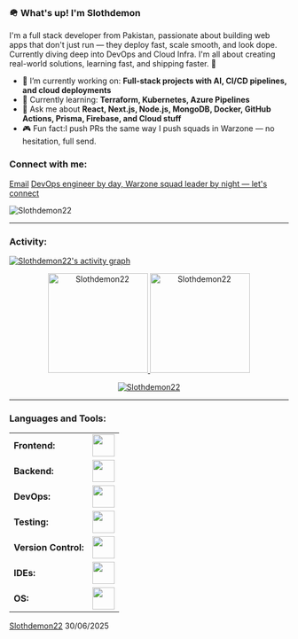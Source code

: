 <link rel="stylesheet" type='text/css' href="https://cdn.jsdelivr.net/gh/devicons/devicon@latest/devicon.min.css" />

### 🪖 What's up! I'm Slothdemon

I'm a full stack developer from Pakistan, passionate about building web apps that don't just run — they deploy fast, scale smooth, and look dope. Currently diving deep into DevOps and Cloud Infra. I'm all about creating real-world solutions, learning fast, and shipping faster. 🎯

- 🔭 I’m currently working on: **Full-stack projects with AI, CI/CD pipelines, and cloud deployments**
- 🌱 Currently learning: **Terraform, Kubernetes, Azure Pipelines**
- 💬 Ask me about **React, Next.js, Node.js, MongoDB, Docker, GitHub Actions, Prisma, Firebase, and Cloud stuff**
- 🎮 Fun fact:I push PRs the same way I push squads in Warzone — no hesitation, full send.

<h3 align="left">Connect with me:</h3>
<p align="left">
  <a href="basilsaleem12@gmail.com" target="blank"><i class="devicon-google-plain"></i> Email</a>
  <a href="https://www.linkedin.com/in/basil-saleem-889a3a229/" target="blank"><i class="devicon-linkedin-plain colored"></i> DevOps engineer by day, Warzone squad leader by night — let's connect</a>
</p>

<p align="left">
  <img src="https://komarev.com/ghpvc/?username=Slothdemon22&label=Profile%20views&color=0e75b6&style=flat" alt="Slothdemon22" />
</p>

------
<h3 align="left">Activity:</h3>

[![Slothdemon22's activity graph](https://github-readme-activity-graph.vercel.app/graph?username=Slothdemon22&bg_color=0d1117&color=58a6ff&line=58a6ff&point=ffffff&area=true&hide_border=true)](https://github.com/ashutosh00710/github-readme-activity-graph)

<div align="center">
  <a href="https://github.com/Slothdemon22">
    <img height="180em" src="https://github-readme-stats.vercel.app/api/top-langs?username=Slothdemon22&show_icons=true&locale=en&layout=compact&theme=tokyonight" alt="Slothdemon22"/>
    <img height="180em" src="https://github-readme-stats.vercel.app/api?username=Slothdemon22&show_icons=true&locale=en&layout=compact&theme=tokyonight" alt="Slothdemon22"/>
  </a>
</div>

<p align="center">
  <a href="https://github.com/Slothdemon22">
    <img src="https://github-readme-streak-stats.herokuapp.com/?user=Slothdemon22&&theme=tokyonight" alt="Slothdemon22" />
  </a>
</p>

------
<h3 align="left">Languages and Tools:</h3>
<table>
    <tr>
        <td><strong>Frontend:</strong></td>
        <td><img height="40" src="https://skillicons.dev/icons?i=react,nextjs,tailwind,js,ts,html,css"/></td>
    </tr>
    <tr>
        <td><strong>Backend:</strong></td>
        <td><img height="40" src="https://skillicons.dev/icons?i=nodejs,express,mongodb,prisma,postgres"/></td>
    </tr>
    <tr>
        <td><strong>DevOps:</strong></td>
        <td><img height="40" src="https://skillicons.dev/icons?i=docker,kubernetes,terraform,githubactions,vercel"/></td>
    </tr>
    <tr>
        <td><strong>Testing:</strong></td>
        <td><img height="40" src="https://skillicons.dev/icons?i=jest,postman"/></td>
    </tr>
    <tr>
        <td><strong>Version Control:</strong></td>
        <td><img height="40" src="https://skillicons.dev/icons?i=git,github"/></td>
    </tr>
    <tr>
        <td><strong>IDEs:</strong></td>
        <td><img height="40" src="https://skillicons.dev/icons?i=vscode,webstorm"/></td>
    </tr>
    <tr>
        <td><strong>OS:</strong></td>
        <td><img height="40" src="https://skillicons.dev/icons?i=linux,ubuntu"/></td>
    </tr>
</table>



[Slothdemon22](https://github.com/Slothdemon22)
30/06/2025
